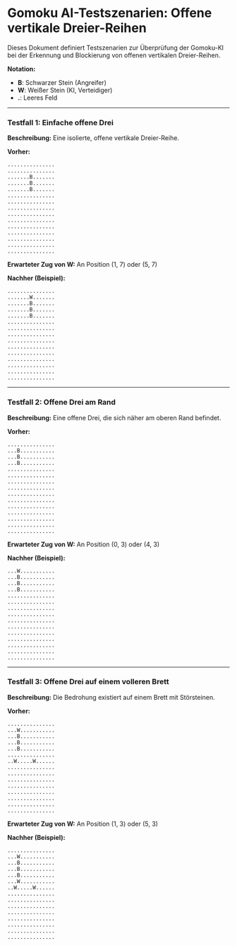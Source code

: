 # Gomoku AI-Testszenarien: Offene vertikale Dreier-Reihen

Dieses Dokument definiert Testszenarien zur Überprüfung der Gomoku-KI bei der Erkennung und Blockierung von offenen vertikalen Dreier-Reihen.

**Notation:**
-   **B**: Schwarzer Stein (Angreifer)
-   **W**: Weißer Stein (KI, Verteidiger)
-   **.**: Leeres Feld

---

### Testfall 1: Einfache offene Drei

**Beschreibung:** Eine isolierte, offene vertikale Dreier-Reihe.

**Vorher:**
```
...............
...............
.......B.......
.......B.......
.......B.......
...............
...............
...............
...............
...............
...............
...............
...............
...............
...............
```

**Erwarteter Zug von W:** An Position (1, 7) oder (5, 7)

**Nachher (Beispiel):**
```
...............
.......W.......
.......B.......
.......B.......
.......B.......
...............
...............
...............
...............
...............
...............
...............
...............
...............
...............
```

---

### Testfall 2: Offene Drei am Rand

**Beschreibung:** Eine offene Drei, die sich näher am oberen Rand befindet.

**Vorher:**
```
...............
...B...........
...B...........
...B...........
...............
...............
...............
...............
...............
...............
...............
...............
...............
...............
...............
```

**Erwarteter Zug von W:** An Position (0, 3) oder (4, 3)

**Nachher (Beispiel):**
```
...W...........
...B...........
...B...........
...B...........
...............
...............
...............
...............
...............
...............
...............
...............
...............
...............
...............
```

---

### Testfall 3: Offene Drei auf einem volleren Brett

**Beschreibung:** Die Bedrohung existiert auf einem Brett mit Störsteinen.

**Vorher:**
```
...............
...W...........
...B...........
...B...........
...B...........
...............
..W.....W......
...............
...............
...............
...............
...............
...............
...............
...............
```

**Erwarteter Zug von W:** An Position (1, 3) oder (5, 3)

**Nachher (Beispiel):**
```
...............
...W...........
...B...........
...B...........
...B...........
...W...........
..W.....W......
...............
...............
...............
...............
...............
...............
...............
...............
```
